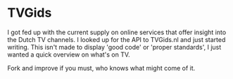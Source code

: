 # TVGids

I got fed up with the current supply on online services that offer insight into the Dutch TV channels. I looked up for the API to TVGids.nl and just started writing. This isn't made to display 'good code' or 'proper standards', I just wanted a quick overview on what's on TV.

Fork and improve if you must, who knows what might come of it.
